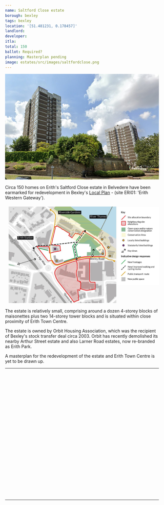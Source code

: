 ```yaml
---
name: Saltford Close estate 
borough: bexley
tags: bexley
location: '[51.481231, 0.178457]'
landlord:
developer:
itla:
total: 150
ballot: Required?
planning: Masterplan pending
image: estates/src/images/saltfordclose.png
---
```

![Saltford Rd estate image](src/images/saltfordclose.png)

Circa 150 homes on Erith's Saltford Close estate in Belvedere have been earmarked for redevelopment in Bexley's [Local Plan](https://www.bexley.gov.uk/sites/default/files/2023-07/bexley-local-plan-adopted-26-april-2023.pdf) - (site ERI01: 'Erith Western Gateway'). 

![Saltford Rd estate image](src/images/saltfordclosesite.png)

The estate is relatively small, comprising around a dozen 4-storey blocks of maisonettes plus two 14-storey tower blocks and is situated within close proximity of Erith Town Centre.

The estate is owned by Orbit Housing Association, which was the recipient of Bexley's stock transfer deal circa 2003. Orbit has recently demolished its nearby Arthur Street estate and also Larner Road estates, now re-branded as Erith Park. 

A masterplan for the redevelopment of the estate and Erith Town Centre is yet to be drawn up.

---

<!------------THE CODE BELOW RENDERS THE MAP - DO NOT EDIT! ---------------------------->

<div id="map" style="width: 100%; height: 400px;"></div>

<script>
  var map = L.map('map').setView({{ location }}, 13);
  L.tileLayer('https://tile.openstreetmap.org/{z}/{x}/{y}.png', {
  maxZoom: 19,
attribution: '&copy; <a href="http://www.openstreetmap.org/copyright">OpenStreetMap</a>'
}).addTo(map);
var circle = L.circle({{ location }}, {
    color: 'red',
    fillColor: '#f03',
    fillOpacity: 0.5,
    radius: 500
}).addTo(map);
</script>

---
